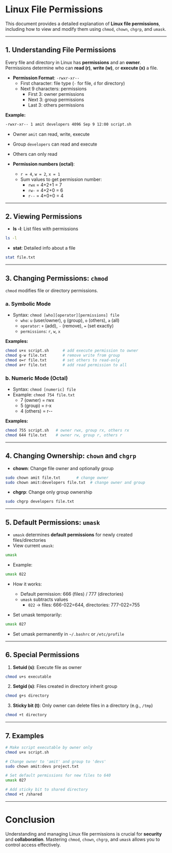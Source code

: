 
# Linux File Permissions

This document provides a detailed explanation of **Linux file permissions**, including how to view and modify them using `chmod`, `chown`, `chgrp`, and `umask`.

---

## 1. Understanding File Permissions

Every file and directory in Linux has **permissions** and an **owner**. Permissions determine who can **read (r)**, **write (w)**, or **execute (x)** a file.

- **Permission Format**: `-rwxr-xr--`
  - First character: file type (`-` for file, `d` for directory)
  - Next 9 characters: permissions
    - First 3: owner permissions
    - Next 3: group permissions
    - Last 3: others permissions

**Example:**
```bash
-rwxr-xr-- 1 amit developers 4096 Sep 9 12:00 script.sh
```
- Owner `amit` can read, write, execute
- Group `developers` can read and execute
- Others can only read

- **Permission numbers (octal)**:
  - `r = 4`, `w = 2`, `x = 1`
  - Sum values to get permission number:
    - `rwx` = 4+2+1 = 7
    - `rw-` = 4+2+0 = 6
    - `r--` = 4+0+0 = 4

---

## 2. Viewing Permissions

- **ls -l**: List files with permissions
```bash
ls -l
```
- **stat**: Detailed info about a file
```bash
stat file.txt
```

---

## 3. Changing Permissions: `chmod`

`chmod` modifies file or directory permissions.

### a. Symbolic Mode
- Syntax: `chmod [who][operator][permissions] file`
  - `who`: `u` (user/owner), `g` (group), `o` (others), `a` (all)
  - `operator`: `+` (add), `-` (remove), `=` (set exactly)
  - `permissions`: `r`, `w`, `x`

**Examples:**
```bash
chmod u+x script.sh      # add execute permission to owner
chmod g-w file.txt       # remove write from group
chmod o=r file.txt       # set others to read-only
chmod a+r file.txt       # add read permission to all
```

### b. Numeric Mode (Octal)
- Syntax: `chmod [numeric] file`
- Example: `chmod 754 file.txt`
  - 7 (owner) = rwx
  - 5 (group) = r-x
  - 4 (others) = r--

**Examples:**
```bash
chmod 755 script.sh   # owner rwx, group rx, others rx
chmod 644 file.txt    # owner rw, group r, others r
```

---

## 4. Changing Ownership: `chown` and `chgrp`

- **chown**: Change file owner and optionally group
```bash
sudo chown amit file.txt       # change owner
sudo chown amit:developers file.txt  # change owner and group
```

- **chgrp**: Change only group ownership
```bash
sudo chgrp developers file.txt
```

---

## 5. Default Permissions: `umask`

- `umask` determines **default permissions** for newly created files/directories
- View current `umask`:
```bash
umask
```
- Example:
```bash
umask 022
```
- How it works:
  - Default permission: 666 (files) / 777 (directories)
  - `umask` subtracts values
    - `022` → files: 666-022=644, directories: 777-022=755

- Set umask temporarily:
```bash
umask 027
```
- Set umask permanently in `~/.bashrc` or `/etc/profile`

---

## 6. Special Permissions

1. **Setuid (s)**: Execute file as owner
```bash
chmod u+s executable
```
2. **Setgid (s)**: Files created in directory inherit group
```bash
chmod g+s directory
```
3. **Sticky bit (t)**: Only owner can delete files in a directory (e.g., `/tmp`)
```bash
chmod +t directory
```

---

## 7. Examples

```bash
# Make script executable by owner only
chmod u+x script.sh

# Change owner to 'amit' and group to 'devs'
sudo chown amit:devs project.txt

# Set default permissions for new files to 640
umask 027

# Add sticky bit to shared directory
chmod +t /shared
```

---

# Conclusion

Understanding and managing Linux file permissions is crucial for **security** and **collaboration**. Mastering `chmod`, `chown`, `chgrp`, and `umask` allows you to control access effectively.
